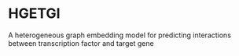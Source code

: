 # HGETGI
A heterogeneous graph embedding model for predicting interactions between transcription factor and target gene
